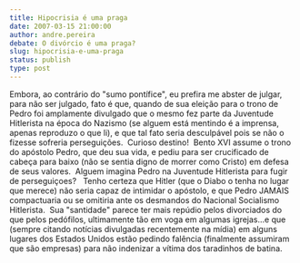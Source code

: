 ```yaml
---
title: Hipocrisia é uma praga
date: 2007-03-15 21:00:00
author: andre.pereira
debate: O divórcio é uma praga?
slug: hipocrisia-e-uma-praga
status: publish 
type: post
---
```


Embora, ao contrário do "sumo pontífice", eu prefira me abster de julgar, para não ser julgado, fato é que, quando de sua eleição para o trono de Pedro foi amplamente divulgado que o mesmo fez parte da Juventude Hitlerista na época do Nazismo (se alguem está mentindo é a imprensa, apenas reproduzo o que li), e que tal fato seria desculpável pois se não o fizesse sofreria perseguições.  Curioso destino!  Bento XVI assume o trono do apóstolo Pedro, que deu sua vida, e pediu para ser crucificado de cabeça para baixo (não se sentia digno de morrer como Cristo) em defesa de seus valores.  Alguem imagina Pedro na Juventude Hitlerista para fugir de perseguiçoes?   Tenho certeza que Hitler (que o Diabo o tenha no lugar que merece) não seria capaz de intimidar o apóstolo, e que Pedro JAMAIS compactuaria ou se omitiria ante os desmandos do Nacional Socialismo Hitlerista.  Sua "santidade" parece ter mais repúdio pelos divorciados do que pelos pedófilos, ultimamente tão em voga em algumas igrejas...e que (sempre citando notícias divulgadas recentemente na mídia) em alguns lugares dos Estados Unidos estão pedindo falência (finalmente assumiram que são empresas) para não indenizar a vítima dos taradinhos de batina.
